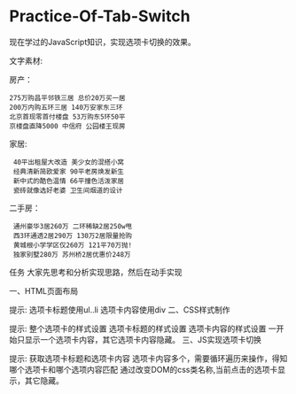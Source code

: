 # Practice-Of-Tab-Switch
现在学过的JavaScript知识，实现选项卡切换的效果。

文字素材:

房产：

    275万购昌平邻铁三居 总价20万买一居
    200万内购五环三居 140万安家东三环
    北京首现零首付楼盘 53万购东5环50平
    京楼盘直降5000 中信府 公园楼王现房

家居:

     40平出租屋大改造 美少女的混搭小窝
     经典清新简欧爱家 90平老房焕发新生
     新中式的酷色温情 66平撞色活泼家居
     瓷砖就像选好老婆 卫生间烟道的设计

二手房：

     通州豪华3居260万 二环稀缺2居250w甩
     西3环通透2居290万 130万2居限量抢购
     黄城根小学学区仅260万 121平70万抛!
     独家别墅280万 苏州桥2居优惠价248万
 
   

任务
大家先思考和分析实现思路，然后在动手实现

一、HTML页面布局

提示:
选项卡标题使用ul..li
选项卡内容使用div
二、CSS样式制作

提示:
整个选项卡的样式设置
选项卡标题的样式设置
选项卡内容的样式设置
一开始只显示一个选项卡内容，其它选项卡内容隐藏。
三、JS实现选项卡切换

提示:
获取选项卡标题和选项卡内容
选项卡内容多个，需要循环遍历来操作，得知哪个选项卡和哪个选项内容匹配
通过改变DOM的css类名称,当前点击的选项卡显示，其它隐藏。

